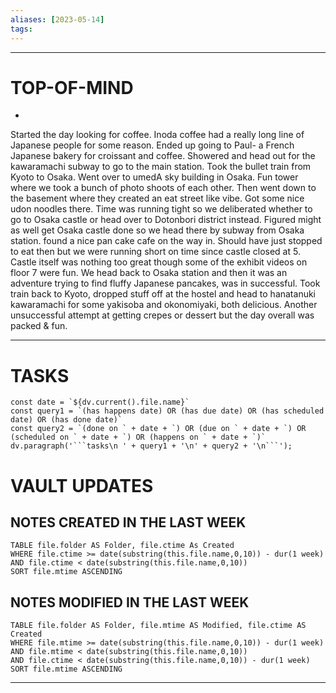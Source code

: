 ```yaml
---
aliases: [2023-05-14]
tags: 
---
```


---
# TOP-OF-MIND
-     

Started the day looking for coffee. Inoda coffee had a really long line of Japanese people for some reason. Ended up going to Paul- a French Japanese bakery for croissant and coffee. Showered and head out for the kawaramachi subway to go to the main station. Took the bullet train from Kyoto to Osaka. Went over to umedA sky building in Osaka. Fun tower where we took a bunch of photo shoots of each other. Then went down to the basement where they created an eat street like vibe. Got some nice udon noodles there. Time was running tight so we deliberated whether to go to Osaka castle or head over to Dotonbori district instead. Figured might as well get Osaka castle done so we head there by subway from Osaka station. found a nice pan cake cafe on the way in. Should have just stopped to eat then but we were running short on time since castle closed at 5. Castle itself was nothing too great though some of the exhibit videos on floor 7 were fun. We head back to Osaka station and then it was an adventure trying to find fluffy Japanese pancakes, was in successful. Took train back to Kyoto, dropped stuff off at the hostel and head to hanatanuki kawaramachi for some yakisoba and okonomiyaki, both delicious. Another unsuccessful attempt at getting crepes or dessert but the day overall was packed & fun. 

---
# TASKS
```dataviewjs
const date = `${dv.current().file.name}`
const query1 = `(has happens date) OR (has due date) OR (has scheduled date) OR (has done date)`
const query2 = `(done on ` + date + `) OR (due on ` + date + `) OR (scheduled on ` + date + `) OR (happens on ` + date + `)`
dv.paragraph('```tasks\n ' + query1 + '\n' + query2 + '\n```');
```
# VAULT UPDATES
## NOTES CREATED IN THE LAST WEEK
``` dataview
TABLE file.folder AS Folder, file.ctime As Created
WHERE file.ctime >= date(substring(this.file.name,0,10)) - dur(1 week) AND file.ctime < date(substring(this.file.name,0,10))
SORT file.mtime ASCENDING
```

## NOTES MODIFIED IN THE LAST WEEK
``` dataview
TABLE file.folder AS Folder, file.mtime AS Modified, file.ctime AS Created
WHERE file.mtime >= date(substring(this.file.name,0,10)) - dur(1 week)
AND file.mtime < date(substring(this.file.name,0,10))
AND file.ctime < date(substring(this.file.name,0,10)) - dur(1 week)
SORT file.mtime ASCENDING
```
---

